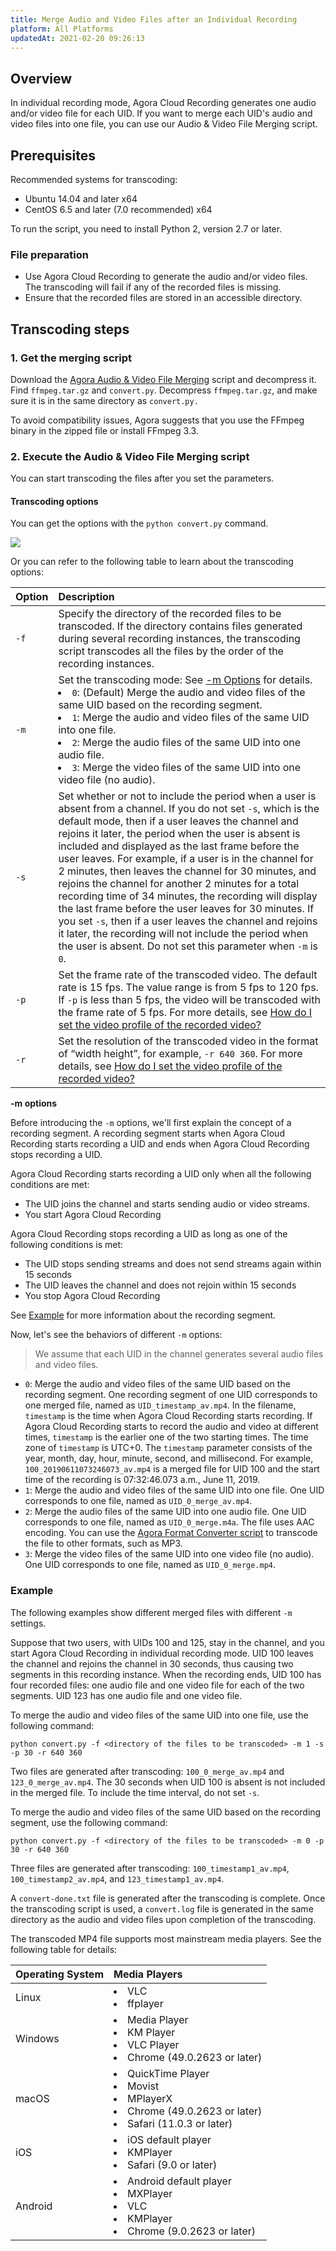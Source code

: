 ```yaml
---
title: Merge Audio and Video Files after an Individual Recording
platform: All Platforms
updatedAt: 2021-02-20 09:26:13
---
```

## Overview

In individual recording mode, Agora Cloud Recording generates one audio and/or video file for each UID. If you want to merge each UID's audio and video files into one file, you can use our Audio & Video File Merging script.

## Prerequisites

Recommended systems for transcoding:

- Ubuntu 14.04 and later x64
- CentOS 6.5 and later (7.0 recommended) x64

To run the script, you need to install Python 2, version 2.7 or later.

### File preparation

- Use Agora Cloud Recording to generate the audio and/or video files. The transcoding will fail if any of the recorded files is missing.
- Ensure that the recorded files are stored in an accessible directory.

## Transcoding steps

### 1. Get the merging script

Download the [Agora Audio & Video File Merging](https://download.agora.io/acrsdk/release/Agora_Cloud_Recording_Tools_v1.14.1_20201026-1603685854_1361.tar.gz) script and decompress it. Find `ffmpeg.tar.gz` and `convert.py`. Decompress `ffmpeg.tar.gz`, and make sure it is in the same directory as `convert.py.`

<div class="alert note">To avoid compatibility issues, Agora suggests that you use the FFmpeg binary in the zipped file or install FFmpeg 3.3.</div>

### 2. Execute the Audio & Video File Merging script

You can start transcoding the files after you set the parameters.

#### Transcoding options

You can get the options with the `python convert.py` command.

![](https://web-cdn.agora.io/docs-files/1569831552391)

 Or you can refer to the following table to learn about the transcoding options:

| Option | Description                                                  |
| :----- | :----------------------------------------------------------- |
| `-f`   | Specify the directory of the recorded files to be transcoded. If the directory contains files generated during several recording instances, the transcoding script transcodes all the files by the order of the recording instances. |
| `-m`   | Set the transcoding mode: See [-m Options](#-m) for details.<li>`0`: (Default) Merge the audio and video files of the same UID based on the recording segment.</li><li>`1`: Merge the audio and video files of the same UID into one file.</li><li>`2`: Merge the audio files of the same UID into one audio file.</li><li>`3`: Merge the video files of the same UID into one video file (no audio).</li> |
| `-s`   | Set whether or not to include the period when a user is absent from a channel. If you do not set `-s`,  which is the default mode, then if a user leaves the channel and rejoins it later, the period when the user is absent is included and displayed as the last frame before the user leaves. For example, if a user is in the channel for 2 minutes, then leaves the channel for 30 minutes, and rejoins the channel for another 2 minutes for a total recording time of 34 minutes, the recording will display the last frame before the user leaves for 30 minutes. If you set `-s`, then if a user leaves the channel and rejoins it later, the recording will not include the period when the user is absent. Do not set this parameter when `-m` is `0`. |
| `-p`   | Set the frame rate of the transcoded video. The default rate is 15 fps. The value range is from 5 fps to 120 fps. If `-p` is less than 5 fps, the video will be transcoded with the frame rate of 5 fps. For more details, see [How do I set the video profile of the recorded video?](https://docs.agora.io/en/faq/recording_video_profile) |
| `-r`   | Set the resolution of the transcoded video in the format of “width height”, for example, `-r 640 360`. For more details, see [How do I set the video profile of the recorded video?](https://docs.agora.io/en/faq/recording_video_profile) |

<a id="-m">**-m options**</a>

Before introducing the `-m` options, we'll first explain the concept of a recording segment. A recording segment starts when Agora Cloud Recording starts recording a UID and ends when Agora Cloud Recording stops recording a UID.

Agora Cloud Recording starts recording a UID only when all the following conditions are met:

- The UID joins the channel and starts sending audio or video streams.
- You start Agora Cloud Recording

Agora Cloud Recording stops recording a UID as long as one of the following conditions is met:

- The UID stops sending streams and does not send streams again within 15 seconds
- The UID leaves the channel and does not rejoin within 15 seconds
- You stop Agora Cloud Recording

See [Example](#example) for more information about the recording segment. 

Now, let's see the behaviors of different `-m` options:

> We assume that each UID in the channel generates several audio files and video files.

- `0`: Merge the audio and video files of the same UID based on the recording segment. One recording segment of one UID corresponds to one merged file, named as `UID_timestamp_av.mp4`. In the filename, `timestamp` is the time when Agora Cloud Recording starts recording. If Agora Cloud Recording starts to record the audio and video at different times, `timestamp` is the earlier one of the two starting times. The time zone of `timestamp` is UTC+0. The `timestamp` parameter consists of the year, month, day, hour, minute, second, and millisecond. For example, `100_20190611073246073_av.mp4` is a merged file for UID 100 and the start time of the recording is 07:32:46.073 a.m., June 11, 2019.
- `1`: Merge the audio and video files of the same UID into one file. One UID corresponds to one file, named as `UID_0_merge_av.mp4`.
- `2`: Merge the audio files of the same UID into one audio file. One UID corresponds to one file, named as `UID_0_merge.m4a`. The file uses AAC encoding. You can use the [Agora Format Converter script](/en/cloud-recording/cloud_recording_convert_format) to transcode the file to other formats, such as MP3.
- `3`: Merge the video files of the same UID into one video file (no audio). One UID corresponds to one file, named as `UID_0_merge.mp4`.

### <a name="example"></a>Example

The following examples show different merged files with different `-m` settings.

Suppose that two users, with UIDs 100 and 125, stay in the channel, and you start Agora Cloud Recording in individual recording mode. UID 100 leaves the channel and rejoins the channel in 30 seconds, thus causing two segments in this recording instance. When the recording ends, UID 100 has four recorded files: one audio file and one video file for each of the two segments. UID 123 has one audio file and one video file.

To merge the audio and video files of the same UID into one file, use the following command:

```
python convert.py -f <directory of the files to be transcoded> -m 1 -s -p 30 -r 640 360
```

Two files are generated after transcoding: `100_0_merge_av.mp4` and `123_0_merge_av.mp4`. The 30 seconds when UID 100 is absent is not included in the merged file. To include the time interval, do not set `-s`.

To merge the audio and video files of the same UID based on the recording segment, use the following command:

```
python convert.py -f <directory of the files to be transcoded> -m 0 -p 30 -r 640 360
```

Three files are generated after transcoding: `100_timestamp1_av.mp4`, `100_timestamp2_av.mp4`, and `123_timestamp1_av.mp4`.

A `convert-done.txt` file is generated after the transcoding is complete. Once the transcoding script is used, a `convert.log` file is generated in the same directory as the audio and video files upon completion of the transcoding.

The transcoded MP4 file supports most mainstream media players. See the following table for details:

| Operating System | Media Players                                                |
| :--------------- | :----------------------------------------------------------- |
| Linux            | <li>VLC</li><li>ffplayer</li>                                                  |
| Windows          | <li>Media Player</li><li>KM Player</li><li>VLC Player</li><li>Chrome (49.0.2623 or later)</li>   |
| macOS            | <li>QuickTime Player</li><li>Movist</li><li>MPlayerX</li><li>Chrome (49.0.2623 or later)</li><li>Safari (11.0.3 or later)</li> |
| iOS              | <li>iOS default player</li><li>KMPlayer</li><li>Safari (9.0 or later)</li>              |
| Android          | <li>Android default player</li><li>MXPlayer</li><li>VLC</li><li>KMPlayer</li><li>Chrome (9.0.2623 or later)</li> |